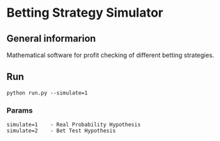 # Betting Strategy Simulator

## General informarion

Mathematical software for profit checking of different betting strategies.

## Run

```
python run.py --simulate=1
```

### Params  
``simulate=1    - Real Probability Hypothesis``  
``simulate=2    - Bet Test Hypothesis``
